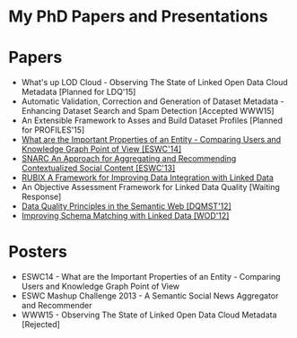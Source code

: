 My PhD Papers and Presentations
===

Papers
======
- What's up LOD Cloud - Observing The State of Linked Open Data Cloud Metadata [Planned for LDQ'15]
- Automatic Validation, Correction and Generation of Dataset Metadata - Enhancing Dataset Search and Spam Detection [Accepted WWW15]
- An Extensible Framework to Asses and Build Dataset Profiles [Planned for PROFILES'15]
- [What are the Important Properties of an Entity - Comparing Users and Knowledge Graph Point of View [ESWC'14]](http://2014.eswc-conferences.org/sites/default/files/eswc2014pd_submission_98.pdf)
- [SNARC An Approach for Aggregating and Recommending Contextualized Social Content [ESWC'13]](http://link.springer.com/chapter/10.1007%2F978-3-642-41242-4_58)
- [RUBIX A Framework for Improving Data Integration with Linked Data](http://dl.acm.org/citation.cfm?id=2422607)
- An Objective Assessment Framework for Linked Data Quality [Waiting Response]
- [Data Quality Principles in the Semantic Web [DQMST'12]](http://arxiv.org/ftp/arxiv/papers/1305/1305.4054.pdf)
- [Improving Schema Matching with Linked Data [WOD'12]](http://arxiv.org/ftp/arxiv/papers/1205/1205.2691.pdf)

Posters
=======
- ESWC14 - What are the Important Properties of an Entity - Comparing Users and Knowledge Graph Point of View
- ESWC Mashup Challenge 2013 - A Semantic Social News Aggregator and Recommender
- WWW15 - Observing The State of Linked Open Data Cloud Metadata [Rejected]
